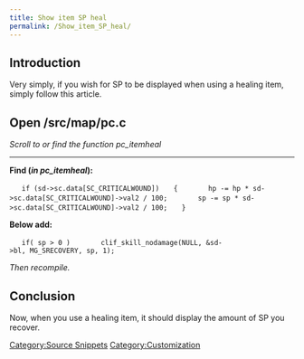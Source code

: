 ```yaml
---
title: Show item SP heal
permalink: /Show_item_SP_heal/
---
```


Introduction
------------

Very simply, if you wish for SP to be displayed when using a healing item, simply follow this article.

Open /src/map/pc.c
------------------

*Scroll to or find the function pc_itemheal*

------------------------------------------------------------------------

**Find (*in pc_itemheal*):**

`   if (sd->sc.data[SC_CRITICALWOUND])`
`   {`
`       hp -= hp * sd->sc.data[SC_CRITICALWOUND]->val2 / 100;`
`       sp -= sp * sd->sc.data[SC_CRITICALWOUND]->val2 / 100;`
`   }`

**Below add:**

`   if( sp > 0 )`
`       clif_skill_nodamage(NULL, &sd->bl, MG_SRECOVERY, sp, 1);`

*Then recompile.*

Conclusion
----------

Now, when you use a healing item, it should display the amount of SP you recover.

[Category:Source Snippets](Source_Snippets) [Category:Customization](/Category:Customization "wikilink")